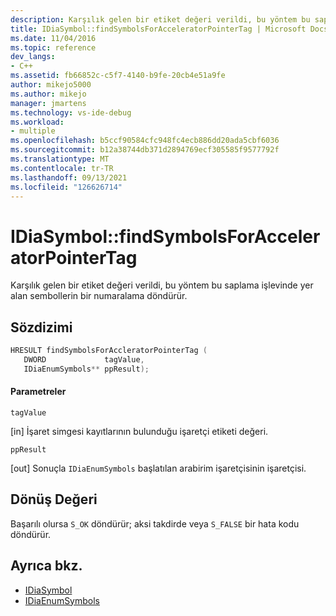 ```yaml
---
description: Karşılık gelen bir etiket değeri verildi, bu yöntem bu saplama işlevinde yer alan sembollerin bir numaralama döndürür.
title: IDiaSymbol::findSymbolsForAcceleratorPointerTag | Microsoft Docs
ms.date: 11/04/2016
ms.topic: reference
dev_langs:
- C++
ms.assetid: fb66852c-c5f7-4140-b9fe-20cb4e51a9fe
author: mikejo5000
ms.author: mikejo
manager: jmartens
ms.technology: vs-ide-debug
ms.workload:
- multiple
ms.openlocfilehash: b5ccf90584cfc948fc4ecb886dd20ada5cbf6036
ms.sourcegitcommit: b12a38744db371d2894769ecf305585f9577792f
ms.translationtype: MT
ms.contentlocale: tr-TR
ms.lasthandoff: 09/13/2021
ms.locfileid: "126626714"
---
```

# <a name="idiasymbolfindsymbolsforacceleratorpointertag"></a>IDiaSymbol::findSymbolsForAcceleratorPointerTag

Karşılık gelen bir etiket değeri verildi, bu yöntem bu saplama işlevinde yer alan sembollerin bir numaralama döndürür.

## <a name="syntax"></a>Sözdizimi

```C++
HRESULT findSymbolsForAccleratorPointerTag (
   DWORD             tagValue,
   IDiaEnumSymbols** ppResult);
```

#### <a name="parameters"></a>Parametreler
 `tagValue`

[in] İşaret simgesi kayıtlarının bulunduğu işaretçi etiketi değeri.

 `ppResult`

[out] Sonuçla `IDiaEnumSymbols` başlatılan arabirim işaretçisinin işaretçisi.

## <a name="return-value"></a>Dönüş Değeri
 Başarılı olursa `S_OK` döndürür; aksi takdirde veya `S_FALSE` bir hata kodu döndürür.

## <a name="see-also"></a>Ayrıca bkz.
- [IDiaSymbol](../../debugger/debug-interface-access/idiasymbol.md)
- [IDiaEnumSymbols](../../debugger/debug-interface-access/idiaenumsymbols.md)
